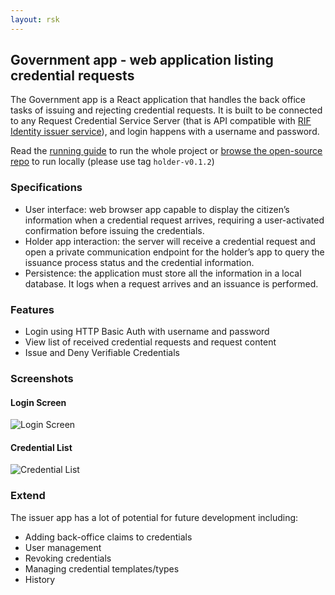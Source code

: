 ```yaml
---
layout: rsk
---
```


## Government app - web application listing credential requests

The Government app is a React application that handles the back office tasks of issuing and rejecting credential requests. It is built to be connected to any Request Credential Service Server (that is API compatible with [RIF Identity issuer service](../../services)), and login happens with a username and password.

Read the [running guide](../run) to run the whole project or [browse the open-source repo](https://github.com/rsksmart/rif-identity-ui/tree/holder-v0.1.2/apps/issuer-app) to run locally (please use tag `holder-v0.1.2`)

### Specifications

- User interface: web browser app capable to display the citizen’s information when a credential request arrives, requiring a user-activated confirmation before issuing the credentials.
- Holder app interaction: the server will receive a credential request and open a private communication endpoint for the holder’s app to query the issuance process status and the credential information.
- Persistence: the application must store all the information in a local database. It logs when a request arrives and an issuance is performed.

### Features

- Login using HTTP Basic Auth with username and password
- View list of received credential requests and request content
- Issue and Deny Verifiable Credentials

### Screenshots

#### Login Screen

![Login Screen](../../assets/img/applications/issuer-app/sign-in.jpg)

#### Credential List

![Credential List](../../assets/img/applications/issuer-app/credential-list.jpg)

### Extend

The issuer app has a lot of potential for future development including:
- Adding back-office claims to credentials
- User management
- Revoking credentials
- Managing credential templates/types
- History

